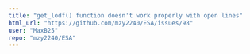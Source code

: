 ```yaml
---
title: "get_lodf() function doesn't work properly with open lines"
html_url: "https://github.com/mzy2240/ESA/issues/98"
user: "MaxB25"
repo: "mzy2240/ESA"
---
```


